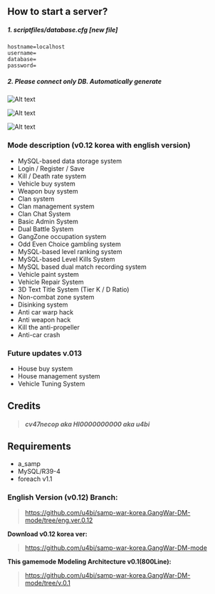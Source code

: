 ## How to start a server?

##### 1. scriptfiles/database.cfg [new file]
    hostname=localhost
    username=
    database=
    password=

##### 2. Please connect only DB. Automatically generate
![Alt text](http://drive.google.com/uc?export=view&id=0B3XkfYbZArSfMDZ2cnY2YkJwa3c)

![Alt text](http://drive.google.com/uc?export=view&id=0B3XkfYbZArSfM0hUdzF0RnBRbFk)

![Alt text](http://drive.google.com/uc?export=view&id=0B3XkfYbZArSfZldPMDFwTkpod28)


### Mode description (v0.12 korea with english version)

- MySQL-based data storage system
- Login / Register / Save
- Kill / Death rate system
- Vehicle buy system
- Weapon buy system
- Clan system
- Clan management system
- Clan Chat System
- Basic Admin System
- Dual Battle System
- GangZone occupation system
- Odd Even Choice gambling system
- MySQL-based level ranking system
- MySQL-based Level Kills System
- MySQL based dual match recording system
- Vehicle paint system
- Vehicle Repair System
- 3D Text Title System (Tier K / D Ratio)
- Non-combat zone system
- Disinking system
- Anti car warp hack
- Anti weapon hack
- Kill the anti-propeller
- Anti-car crash

### Future updates v.013
- House buy system
- House management system
- Vehicle Tuning System

## Credits
>#### _cv47necop aka HI0000000000 aka u4bi_

## Requirements
- a_samp
- MySQL/R39-4
- foreach v1.1


### English Version (v0.12) Branch:
>https://github.com/u4bi/samp-war-korea.GangWar-DM-mode/tree/eng.ver.0.12


**Download v0.12 korea ver:**
>https://github.com/u4bi/samp-war-korea.GangWar-DM-mode

**This gamemode Modeling Architecture v0.1(800Line):**
>https://github.com/u4bi/samp-war-korea.GangWar-DM-mode/tree/v.0.1